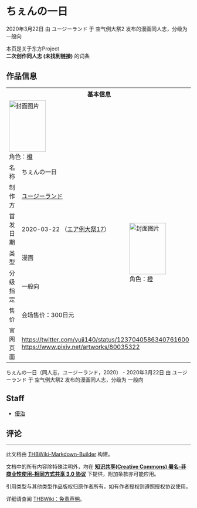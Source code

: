 # ちぇんの一日

<!-- source html: G:\repos\THBWiki-Markdown-Builder\THBWikiMarkdown\Temp\main\f\f5\ns0%3A%E3%81%A1%E3%81%87%E3%82%93%E3%81%AE%E4%B8%80%E6%97%A5.html -->

2020年3月22日 由 ユージーランド 于 空气例大祭2 发布的漫画同人志，分级为 一般向

本页是关于东方Project  
 **二次创作同人志 (未找到链接)** 的词条

## 作品信息

<table><tbody><tr><th colspan="3">基本信息</th></tr><tr><td class="cover-artwork-mobile" colspan="2"><a href="./文件-ちぇんの一日封面.jpg.md" class="image" title="封面图片"><img alt="封面图片" src="https://upload.thwiki.cc/thumb/9/94/%E3%81%A1%E3%81%87%E3%82%93%E3%81%AE%E4%B8%80%E6%97%A5%E5%B0%81%E9%9D%A2.jpg/100px-%E3%81%A1%E3%81%87%E3%82%93%E3%81%AE%E4%B8%80%E6%97%A5%E5%B0%81%E9%9D%A2.jpg" decoding="async" loading="lazy" width="100" height="140" srcset="https://upload.thwiki.cc/thumb/9/94/%E3%81%A1%E3%81%87%E3%82%93%E3%81%AE%E4%B8%80%E6%97%A5%E5%B0%81%E9%9D%A2.jpg/150px-%E3%81%A1%E3%81%87%E3%82%93%E3%81%AE%E4%B8%80%E6%97%A5%E5%B0%81%E9%9D%A2.jpg 1.5x, https://upload.thwiki.cc/thumb/9/94/%E3%81%A1%E3%81%87%E3%82%93%E3%81%AE%E4%B8%80%E6%97%A5%E5%B0%81%E9%9D%A2.jpg/200px-%E3%81%A1%E3%81%87%E3%82%93%E3%81%AE%E4%B8%80%E6%97%A5%E5%B0%81%E9%9D%A2.jpg 2x" data-file-width="647" data-file-height="906"></a><div class="cover-char">角色：<a href="./橙.md" title="橙">橙</a></div></td>
</tr><tr><td class="label">名称</td><td colspan="2"> ちぇんの一日 </td></tr><tr><td class="label">制作方</td><td><a href="./ユージーランド.md" title="ユージーランド">ユージーランド</a></td><td class="cover-artwork" rowspan="5" style="min-width:140px;"><a href="./文件-ちぇんの一日封面.jpg.md" class="image" title="封面图片"><img alt="封面图片" src="https://upload.thwiki.cc/thumb/9/94/%E3%81%A1%E3%81%87%E3%82%93%E3%81%AE%E4%B8%80%E6%97%A5%E5%B0%81%E9%9D%A2.jpg/100px-%E3%81%A1%E3%81%87%E3%82%93%E3%81%AE%E4%B8%80%E6%97%A5%E5%B0%81%E9%9D%A2.jpg" decoding="async" loading="lazy" width="100" height="140" srcset="https://upload.thwiki.cc/thumb/9/94/%E3%81%A1%E3%81%87%E3%82%93%E3%81%AE%E4%B8%80%E6%97%A5%E5%B0%81%E9%9D%A2.jpg/150px-%E3%81%A1%E3%81%87%E3%82%93%E3%81%AE%E4%B8%80%E6%97%A5%E5%B0%81%E9%9D%A2.jpg 1.5x, https://upload.thwiki.cc/thumb/9/94/%E3%81%A1%E3%81%87%E3%82%93%E3%81%AE%E4%B8%80%E6%97%A5%E5%B0%81%E9%9D%A2.jpg/200px-%E3%81%A1%E3%81%87%E3%82%93%E3%81%AE%E4%B8%80%E6%97%A5%E5%B0%81%E9%9D%A2.jpg 2x" data-file-width="647" data-file-height="906"></a><div class="cover-char">角色：<a href="./橙.md" title="橙">橙</a></div></td>
</tr><tr><td class="label">首发日期</td><td>2020-03-22&#160;（<a href="/展会作品列表?e=%E7%A9%BA%E6%B0%94%E4%BE%8B%E5%A4%A7%E7%A5%AD%232">エア例大祭17</a>）</td></tr><tr><td class="label">类型</td><td>漫画</td></tr><tr><td class="label">分级指定</td><td>一般向</td></tr><tr><td class="label">售价</td><td>会场售价：300日元</td></tr>
<tr><td class="label">官网页面</td><td colspan="2"><a rel="nofollow" class="external free" href="https://twitter.com/yuji140/status/1237040586340761600">https://twitter.com/yuji140/status/1237040586340761600</a><br><a rel="nofollow" class="external free" href="https://www.pixiv.net/artworks/80035322">https://www.pixiv.net/artworks/80035322</a></td></tr></tbody></table>

ちぇんの一日（同人志，ユージーランド，2020） - 2020年3月22日 由 ユージーランド 于 空气例大祭2 发布的漫画同人志，分级为 一般向

## Staff
- [優治](./優治.md)


## 评论




---

此文档由 [THBWiki-Markdown-Builder](https://github.com/Delsin-Yu/THBWiki-Markdown-Builder) 构建。

文档中的所有内容除特殊注明外，均在 [**知识共享(Creative Commons) 署名-非商业性使用-相同方式共享 3.0 协议**](https://creativecommons.org/licenses/by-sa/3.0/deed.zh-hans) 下提供，附加条款亦可能应用。

引用类型与其他类型作品版权归原作者所有，如有作者授权则遵照授权协议使用。

详细请查阅 [THBWiki：免责声明](https://thbwiki.cc/THBWiki:%E5%85%8D%E8%B4%A3%E5%A3%B0%E6%98%8E)。

